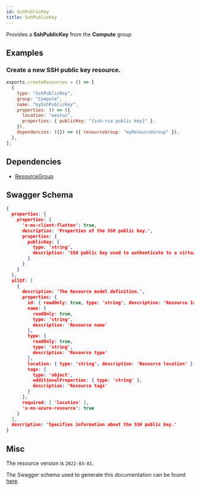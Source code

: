 ```yaml
---
id: SshPublicKey
title: SshPublicKey
---
```

Provides a **SshPublicKey** from the **Compute** group
## Examples
### Create a new SSH public key resource.
```js
exports.createResources = () => [
  {
    type: "SshPublicKey",
    group: "Compute",
    name: "mySshPublicKey",
    properties: () => ({
      location: "westus",
      properties: { publicKey: "{ssh-rsa public key}" },
    }),
    dependencies: ({}) => ({ resourceGroup: "myResourceGroup" }),
  },
];

```
## Dependencies
- [ResourceGroup](../Resources/ResourceGroup.md)
## Swagger Schema
```json
{
  properties: {
    properties: {
      'x-ms-client-flatten': true,
      description: 'Properties of the SSH public key.',
      properties: {
        publicKey: {
          type: 'string',
          description: 'SSH public key used to authenticate to a virtual machine through ssh. If this property is not initially provided when the resource is created, the publicKey property will be populated when generateKeyPair is called. If the public key is provided upon resource creation, the provided public key needs to be at least 2048-bit and in ssh-rsa format.'
        }
      }
    }
  },
  allOf: [
    {
      description: 'The Resource model definition.',
      properties: {
        id: { readOnly: true, type: 'string', description: 'Resource Id' },
        name: {
          readOnly: true,
          type: 'string',
          description: 'Resource name'
        },
        type: {
          readOnly: true,
          type: 'string',
          description: 'Resource type'
        },
        location: { type: 'string', description: 'Resource location' },
        tags: {
          type: 'object',
          additionalProperties: { type: 'string' },
          description: 'Resource tags'
        }
      },
      required: [ 'location' ],
      'x-ms-azure-resource': true
    }
  ],
  description: 'Specifies information about the SSH public key.'
}
```
## Misc
The resource version is `2022-03-01`.

The Swagger schema used to generate this documentation can be found [here](https://github.com/Azure/azure-rest-api-specs/tree/main/specification/compute/resource-manager/Microsoft.Compute/ComputeRP/stable/2022-03-01/sshPublicKey.json).
